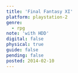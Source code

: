 ```yaml
---
title: 'Final Fantasy XI'
platform: playstation-2
genre:
  - rpg
note: 'with HDD'
digital: false
physical: true
guide: false
pending: false
posted: 2014-02-10
---
```

